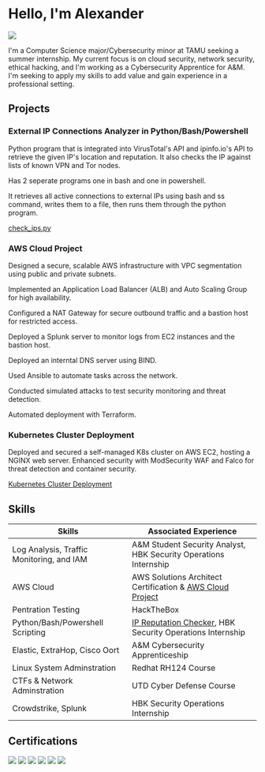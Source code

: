 # Hello, I'm Alexander 
<a href="https://www.linkedin.com/in/alexander-mcsorley1/"><img src="https://img.shields.io/badge/-LinkedIn-0072b1?&style=for-the-badge&logo=linkedin&logoColor=white" /></a>


I'm a Computer Science major/Cybersecurity minor at TAMU seeking a summer internship. My current focus is on cloud security, network security, ethical hacking, and I'm working as a Cybersecurity Apprentice for A&M. I'm seeking to apply my skills to add value and gain experience in a professional setting. 

## Projects
### External IP Connections Analyzer in Python/Bash/Powershell
Python program that is integrated into VirusTotal's API and ipinfo.io's API to retrieve the given IP's location and reputation. It also checks the IP against lists of known VPN and Tor nodes.

Has 2 seperate programs one in bash and one in powershell.

It retrieves all active connections to external IPs using bash and ss command, writes them to a file, then runs them through the python program. 

<a href="https://github.com/AlexMc889/Portfolio/blob/main/Traffic_Analyzer/check_ips.py">check_ips.py</a>

### AWS Cloud Project 
Designed a secure, scalable AWS infrastructure with VPC segmentation using public and private subnets.

Implemented an Application Load Balancer (ALB) and Auto Scaling Group for high availability.

Configured a NAT Gateway for secure outbound traffic and a bastion host for restricted access.

Deployed a Splunk server to monitor logs from EC2 instances and the bastion host.

Deployed an interntal DNS server using BIND.

Used Ansible to automate tasks across the network.

Conducted simulated attacks to test security monitoring and threat detection.

Automated deployment with Terraform.

### Kubernetes Cluster Deployment
Deployed and secured a self-managed K8s cluster on AWS EC2, hosting a NGINX web server.
Enhanced security with ModSecurity WAF and Falco for threat detection and container security.


<a href="https://github.com/AlexMc889/Portfolio/blob/main/Kubernetes%20Project/writeup.md">Kubernetes Cluster Deployment</a>
## Skills 

| Skills                                         | Associated Experience         |
|-----------------------------------------------|----------------------------|
| Log Analysis, Traffic Monitoring, and IAM          | A&M Student Security Analyst, HBK Security Operations Internship|
| AWS Cloud                                          | AWS Solutions Architect Certification & <a href="https://github.com/AlexMc889/Portfolio/blob/main/AWS%20Cloud%20Project/Write_Up.md">AWS Cloud Project</a>|
| Pentration Testing                                 | HackTheBox|
| Python/Bash/Powershell Scripting                   | <a href="https://github.com/AlexMc889/Portfolio/blob/main/Traffic_Analyzer/check_ips.py">IP Reputation Checker</a>, HBK Security Operations Internship|
| Elastic, ExtraHop, Cisco Oort                      | A&M Cybersecurity Apprenticeship|
| Linux System Adminstration                         | Redhat RH124 Course|
| CTFs & Network Adminstration                       | UTD Cyber Defense Course|
| Crowdstrike, Splunk                                | HBK Security Operations Internship|


## Certifications
<div>
<img src="https://img.shields.io/badge/-Security%2B-FF0000?&style=for-the-badge&logo=CompTIA&logoColor=white" />
<img src="https://img.shields.io/badge/-A%2B-007ACC?&style=for-the-badge&logo=CompTIA&logoColor=white" />
  <img src="https://img.shields.io/badge/-ExtraHop Security Network Essentials-4B275F?&style=for-the-badge&logo=Velociraptor&logoColor=white" />
<img src="https://img.shields.io/badge/-AWS Certified Cloud Practitioner-4B275F?&style=for-the-badge&logoColor=white" />
  <img src="https://img.shields.io/badge/-Network%2B-FF0000?&style=for-the-badge&logo=CompTIA&logoColor=white" />
  <img src="https://img.shields.io/badge/-AWS Certified Solutions Architect-4B275F?&style=for-the-badge&logoColor=white" />
</div>


